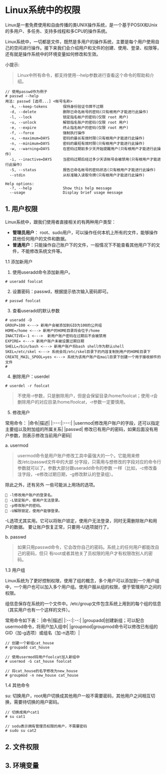 
# Linux系统中的权限
Linux是一套免费使用和自由传播的类UNIX操作系统，是一个基于POSIX和Unix的多用户、多任务、支持多线程和多CPU的操作系统。

Linux系统中，一切都是文件，既然是多用户的操作系统，主要是每个用户使用自己的空间进行操作。接下来我们会介绍用户和文件的创建、使用、登录、权限等，还有就是操作系统中的环境变量如何修改和生效。

小提示:
> Linux中所有命令，都支持使用--help参数进行查看这个命令的帮助和介绍。
```
// 使用passwd作为例子
# passwd --help
用法: passwd [选项...] <帐号名称>
  -k, --keep-tokens       保持身份验证令牌不过期
  -d, --delete            删除已命名帐号的密码(只有根用户才能进行此操作)
  -l, --lock              锁定指名帐户的密码(仅限 root 用户)
  -u, --unlock            解锁指名账户的密码(仅限 root 用户)
  -e, --expire            终止指名帐户的密码(仅限 root 用户)
  -f, --force             强制执行操作
  -x, --maximum=DAYS      密码的最长有效时限(只有根用户才能进行此操作)
  -n, --minimum=DAYS      密码的最短有效时限(只有根用户才能进行此操作)
  -w, --warning=DAYS      在密码过期前多少天开始提醒用户(只有根用户才能进行此操作)
  -i, --inactive=DAYS     当密码过期后经过多少天该帐号会被禁用(只有根用户才能进行此操作)
  -S, --status            报告已命名帐号的密码状态(只有根用户才能进行此操作)
  --stdin                 从标准输入读取令牌(只有根用户才能进行此操作)

Help options:
  -?, --help              Show this help message
  --usage                 Display brief usage message
```

## 1. 用户权限
Linux系统中，跟我们使用者直接相关的有两种用户类型：
- **管理员用户**： root、sudo用户，可以操作任何本机上所有的文件，能够操作其他任何用户的文件和数据。
- **普通用户**：只能操作自己账户下的文件，一般情况下不能查看其他用户下的文件，不能修改系统文件等。

1.1 添加新用户

1. 使用useradd命令添加新用户。

```
# useradd foolcat
```
2. 设置密码：passwd，根据提示依次输入密码即可。
```
# passwd foolcat
```
3. 查看useradd的默认参数
```
# useradd -D
GROUP=100 <---> 新用户会被添加到GID为100的公共组
HOME=/home <---> 新用户的HOME目录将会位于/home
INACTIVE=-1 <--->  新用户账户密码在过期后不会被禁用
EXPIRE= <---> 新用户账户未被设置过期日期
SHELL=/bin/bash <---> 新用户账户将bash shell作为默认shell
SKEL=/etc/skel <---> 系统会将/etc/skel目录下的内容复制到用户的HOME目录下 
CREATE_MAIL_SPOOL=yes <---> 系统为该用户账户在mail目录下创建一个用于接收邮件的文件
# 
```
4. 删除用户：userdel
```
# userdel -r foolcat
```
> 不使用-r参数，只是删除用户，但是会保留目录/home/foolcat；使用-r会删除用户的对应目录/home/foolcat，-r参数一定要慎用。

5. 修改用户

常用命令：
|命令|描述|
|:---:|:---:|
|usermod|修改用户账户的字段，还可以指定主要组以及附加组的所属关系|
|passwd| 修改已有用户的密码，如果后面没有用户参数，则表示修改当前用户密码|

a. usermod

> usermod命令是用户账户修改工具中最强大的一个。它能用来修改/etc/passwd文件中的大部
分字段，只需用与想修改的字段对应的命令行参数就可以了。参数大部分跟useradd命令的参数
一样（比如，-c修改备注字段，-e修改过期日期，-g修改默认的登录组）。

除此之外，还有另外
一些可能派上用场的选项。
```
 -l修改用户账户的登录名。
 -L锁定账户，使用户无法登录。
 -p修改账户的密码。
 -U解除锁定，使用户能够登录。
```
-L选项尤其实用。它可以将账户锁定，使用户无法登录，同时无需删除账户和用户的数据。
要让账户恢复正常，只要用-U选项就行了。

b. passwd
> 如果只用passwd命令，它会改你自己的密码。系统上的任何用户都能改自己的密码，但只
有root或者其他关了员权限的用户才有权限改别人的密码。

1.3 用户组

Linux系统为了更好控制权限，使用了组的概念，多个用户可以添加到一个用户组中，一个用户也可以加入多个用户组。使用户服从组的权限，便于管理用户之间的权限。

组信息保存在系统的一个文件中。/etc/group文件包含系统上用到的每个组的信息（其实用户也有一个这样的文件）。

常用命令如下表：
|命令|描述|
|:--:|:--:|
|groupadd|创建新组；可以配合usermod命令，将用户加入组中|
|groupmod|groupmod命令可以修改已有组的GID（加-g选项）或组名（加-n选项）|

```
// 创建一个新组cat_house
# groupadd cat_house 

// 使用usermod将用户foolcat加入新组中
# usermod -G cat_house foolcat

// 将cat_house的名字修改为new_house
# groupmod -n new_house cat_house
```
1.4 其他命令

su: 切换用户，root用户切换成其他用户一般不需要密码，其他用户之间相互切换，需要待切换的用户密码。
```
// 切换成用户cat1
# su cat1

// sodu表示拥有管理员权限的用户，不需要密码
# sudo su cat2
```

## 2. 文件权限

## 3. 环境变量
